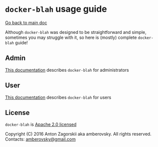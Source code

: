 # `docker-blah` usage guide

[Go back to main doc](/README.md#usage)

Although `docker-blah` was designed to be straightforward and simple, sometimes you may struggle with it, so here is (mostly) complete `docker-blah` guide!

## Admin 

[This documentation](/docs/usage/admin/README.md) describes `docker-blah` for administrators 

## User

[This documentation](/docs/usage/user/README.md) describes `docker-blah` for users

## License

`docker-blah` is [Apache 2.0 licensed](/LICENSE)

Copyright (C) 2016 Anton Zagorskii aka amberovsky.
All rights reserved. Contacts: <amberovsky@gmail.com> 